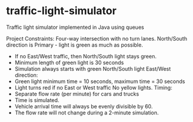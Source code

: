 # traffic-light-simulator
Traffic light simulator implemented in Java using queues

Project Constraints:
Four-way intersection with no turn lanes.
North/South direction is Primary - light is green as much as possible.
  - If no East/West traffic, then North/South light stays green.
  - Minimum length of green light is 30 seconds
  - Simulation always starts with green North/South light
East/West direction:
  - Green light minimum time = 10 seconds, maximum time = 30 seconds
  - Light turns red if no East or West traffic
No yellow lights.
Timing:
  - Separate flow rate (per minute) for cars and trucks
  - Time is simulated.
  - Vehicle arrival time will always be evenly divisible by 60. 
  - The flow rate will not change during a 2-minute simulation.



